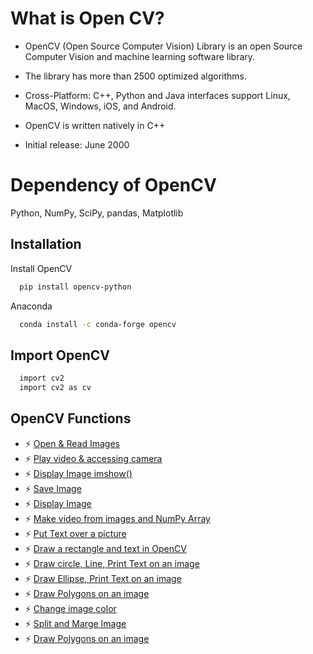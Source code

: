 
# What is Open CV?

- OpenCV (Open Source Computer Vision) Library is an open Source Computer Vision and machine learning software library.

- The library has more than 2500 optimized algorithms.

- Cross-Platform: C++, Python and Java interfaces support Linux, MacOS, Windows, iOS, and Android.

- OpenCV is written natively in C++

- Initial release: June 2000

# Dependency of OpenCV

Python, NumPy, SciPy, pandas, Matplotlib

## Installation

Install OpenCV 

```bash
  pip install opencv-python
```
Anaconda 

```bash
  conda install -c conda-forge opencv
```

## Import OpenCV

```bash
  import cv2
  import cv2 as cv
```

## OpenCV Functions

- ⚡ [Open & Read Images](https://github.com/rit-hub/OpenCV-Cheatsheet/blob/main/OpenCV/Open%20%26%20Read/README.md)
- ⚡ [Play video & accessing camera](https://ritam.xyz)
- ⚡ [Display Image imshow()](https://ritam.xyz)
- ⚡ [Save Image](https://ritam.xyz)
- ⚡ [Display Image](https://ritam.xyz)
- ⚡ [Make video from images and NumPy Array](https://ritam.xyz)
- ⚡ [Put Text over a picture](https://ritam.xyz)
- ⚡ [Draw a rectangle and text in OpenCV](https://ritam.xyz)
- ⚡ [Draw circle, Line, Print Text on an image](https://ritam.xyz)
- ⚡ [Draw Ellipse, Print Text on an image](https://ritam.xyz)
- ⚡ [Draw Polygons on an image](https://ritam.xyz)
- ⚡ [Change image color](https://ritam.xyz)
- ⚡ [Split and Marge Image](https://ritam.xyz)
- ⚡ [Draw Polygons on an image](https://ritam.xyz)
